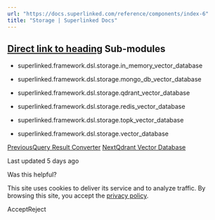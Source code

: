 ```yaml
---
url: "https://docs.superlinked.com/reference/components/index-6"
title: "Storage | Superlinked Docs"
---
```


## [Direct link to heading](https://docs.superlinked.com/reference/components/index-6\#sub-modules)    Sub-modules

- superlinked.framework.dsl.storage.in\_memory\_vector\_database

- superlinked.framework.dsl.storage.mongo\_db\_vector\_database

- superlinked.framework.dsl.storage.qdrant\_vector\_database

- superlinked.framework.dsl.storage.redis\_vector\_database

- superlinked.framework.dsl.storage.topk\_vector\_database

- superlinked.framework.dsl.storage.vector\_database


[PreviousQuery Result Converter](https://docs.superlinked.com/reference/components/index-5/index-3/query_result_converter) [NextQdrant Vector Database](https://docs.superlinked.com/reference/components/index-6/qdrant_vector_database)

Last updated 5 days ago

Was this helpful?

This site uses cookies to deliver its service and to analyze traffic. By browsing this site, you accept the [privacy policy](https://superlinked.com/policies/privacy-policy).

AcceptReject